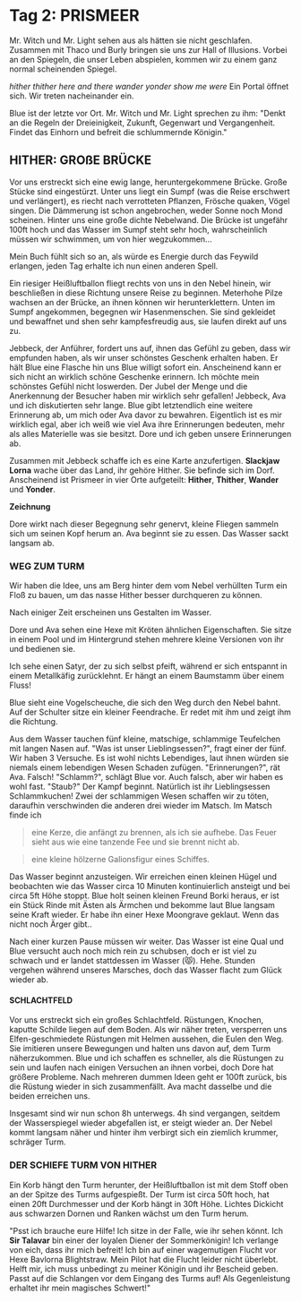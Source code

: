 # Tag 2: PRISMEER
Mr. Witch und Mr. Light sehen aus als hätten sie nicht geschlafen. Zusammen mit Thaco und Burly bringen sie uns zur Hall of Illusions. Vorbei an den Spiegeln, die unser Leben abspielen, kommen wir zu einem ganz normal scheinenden Spiegel.

*hither thither here and there*
*wander yonder show me were*
Ein Portal öffnet sich. Wir treten nacheinander ein.

Blue ist der letzte vor Ort. Mr. Witch und Mr. Light sprechen zu ihm:
"Denkt an die Regeln der Dreieinigkeit, Zukunft, Gegenwart und Vergangenheit. Findet das Einhorn und befreit die schlummernde Königin."

## HITHER: GROßE BRÜCKE
Vor uns erstreckt sich eine ewig lange, heruntergekommene Brücke. Große Stücke sind eingestürzt. Unter uns liegt ein Sumpf (was die Reise erschwert und verlängert), es riecht nach verrotteten Pflanzen, Frösche quaken, Vögel singen. Die Dämmerung ist schon angebrochen, weder Sonne noch Mond scheinen. Hinter uns eine große dichte Nebelwand. Die Brücke ist ungefähr 100ft hoch und das Wasser im Sumpf steht sehr hoch, wahrscheinlich müssen wir schwimmen, um von hier wegzukommen...

Mein Buch fühlt sich so an, als würde es Energie durch das Feywild erlangen, jeden Tag erhalte ich nun einen anderen Spell.

Ein riesiger Heißluftballon fliegt rechts von uns in den Nebel hinein, wir beschließen in diese Richtung unsere Reise zu beginnen. Meterhohe Pilze wachsen an der Brücke, an ihnen können wir herunterklettern. Unten im Sumpf angekommen, begegnen wir Hasenmenschen. Sie sind gekleidet und bewaffnet und shen sehr kampfesfreudig aus, sie laufen direkt auf uns zu. 

Jebbeck, der Anführer, fordert uns auf, ihnen das Gefühl zu geben, dass wir empfunden haben, als wir unser schönstes Geschenk erhalten haben. Er hält Blue eine Flasche hin uns Blue willigt sofort ein. Anscheinend kann er sich nicht an wirklich schöne Geschenke erinnern. Ich möchte mein schönstes Gefühl nicht loswerden. Der Jubel der Menge und die Anerkennung der Besucher haben mir wirklich sehr gefallen! Jebbeck, Ava und ich diskutierten sehr lange. Blue gibt letztendlich eine weitere Erinnerung ab, um mich oder Ava davor zu bewahren. Eigentlich ist es mir wirklich egal, aber ich weiß wie viel Ava ihre Erinnerungen bedeuten, mehr als alles Materielle was sie besitzt. Dore und ich geben unsere Erinnerungen ab. 

Zusammen mit Jebbeck schaffe ich es eine Karte anzufertigen. **Slackjaw Lorna** wache über das Land, ihr gehöre Hither. Sie befinde sich im Dorf. Anscheinend ist Prismeer in vier Orte aufgeteilt: **Hither**, **Thither**, **Wander** und **Yonder**.

**Zeichnung**

Dore wirkt nach dieser Begegnung sehr genervt, kleine Fliegen sammeln sich um seinen Kopf herum an. Ava beginnt sie zu essen. Das Wasser sackt langsam ab.

### WEG ZUM TURM
Wir haben die Idee, uns am Berg hinter dem vom Nebel verhüllten Turm ein Floß zu bauen, um das nasse Hither besser durchqueren zu können.

Nach einiger Zeit erscheinen uns Gestalten im Wasser. 

Dore und Ava sehen eine Hexe mit Kröten ähnlichen Eigenschaften. Sie sitze in einem Pool und im Hintergrund stehen mehrere kleine Versionen von ihr und bedienen sie. 

Ich sehe einen Satyr, der zu sich selbst pfeift, während er sich entspannt in einem Metallkäfig zurücklehnt. Er hängt an einem Baumstamm über einem Fluss!

Blue sieht eine Vogelscheuche, die sich den Weg durch den Nebel bahnt. Auf der Schulter sitze ein kleiner Feendrache. Er redet mit ihm und zeigt ihm die Richtung.

Aus dem Wasser tauchen fünf kleine, matschige, schlammige Teufelchen mit langen Nasen auf. "Was ist unser Lieblingsessen?", fragt einer der fünf. Wir haben 3 Versuche. Es ist wohl nichts Lebendiges, laut ihnen würden sie niemals einem lebendigen Wesen Schaden zufügen. "Erinnerungen?", rät Ava. Falsch! "Schlamm?", schlägt Blue vor. Auch falsch, aber wir haben es wohl fast. "Staub?" Der Kampf beginnt. Natürlich ist ihr Lieblingsessen Schlammkuchen! Zwei der schlammigen Wesen schaffen wir zu töten, daraufhin verschwinden die anderen drei wieder im Matsch. Im Matsch finde ich

> eine Kerze, die anfängt zu brennen, als ich sie aufhebe. Das Feuer sieht aus wie eine tanzende Fee und sie brennt nicht ab.

> eine kleine hölzerne Galionsfigur eines Schiffes.

Das Wasser beginnt anzusteigen. Wir erreichen einen kleinen Hügel und beobachten wie das Wasser circa 10 Minuten kontinuierlich ansteigt und bei circa 5ft Höhe stoppt. Blue holt seinen kleinen Freund Borki heraus, er ist ein Stück Rinde mit Ästen als Ärmchen und bekomme laut Blue langsam seine Kraft wieder. Er habe ihn einer Hexe Moongrave geklaut. Wenn das nicht noch Ärger gibt..

Nach einer kurzen Pause müssen wir weiter. Das Wasser ist eine Qual und Blue versucht auch noch mich rein zu schubsen, doch er ist viel zu schwach und er landet stattdessen im Wasser (😾). Hehe. Stunden vergehen während unseres Marsches, doch das Wasser flacht zum Glück wieder ab.

#### SCHLACHTFELD
Vor uns erstreckt sich ein großes Schlachtfeld. Rüstungen, Knochen, kaputte Schilde liegen auf dem Boden. Als wir näher treten, versperren uns Elfen-geschmiedete Rüstungen mit Helmen aussehen, die Eulen den Weg. Sie imitieren unsere Bewegungen und halten uns davon auf, dem Turm näherzukommen. Blue und ich schaffen es schneller, als die Rüstungen zu sein und laufen nach einigen Versuchen an ihnen vorbei, doch Dore hat größere Probleme. Nach mehreren dummen Ideen geht er 100ft zurück, bis die Rüstung wieder in sich zusammenfällt. Ava macht dasselbe und die beiden erreichen uns. 

Insgesamt sind wir nun schon 8h unterwegs. 4h sind vergangen, seitdem der Wasserspiegel wieder abgefallen ist, er steigt wieder an. Der Nebel kommt langsam näher und hinter ihm verbirgt sich ein ziemlich krummer, schräger Turm. 

### DER SCHIEFE TURM VON HITHER
Ein Korb hängt den Turm herunter, der Heißluftballon ist mit dem Stoff oben an der Spitze des Turms aufgespießt. Der Turm ist circa 50ft hoch, hat einen 20ft Durchmesser und der Korb hängt in 30ft Höhe. Lichtes Dickicht aus schwarzen Dornen und Ranken wächst um den Turm herum. 

"Psst ich brauche eure Hilfe! Ich sitze in der Falle, wie ihr sehen könnt. Ich **Sir Talavar** bin einer der loyalen Diener der Sommerkönigin! Ich verlange von eich, dass ihr mich befreit! Ich bin auf einer wagemutigen Flucht vor Hexe Bavlorna Blightstraw. Mein Pilot hat die Flucht leider nicht überlebt. Helft mir, ich muss unbedingt zu meiner Königin und ihr Bescheid geben. Passt auf die Schlangen vor dem Eingang des Turms auf! Als Gegenleistung erhaltet ihr mein magisches Schwert!"
